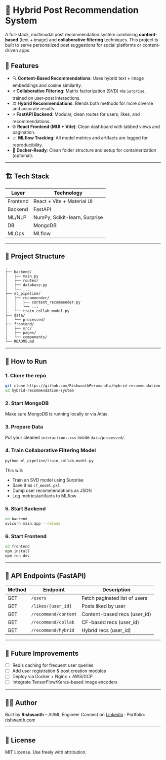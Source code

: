 # 🔮 Hybrid Post Recommendation System

A full-stack, multimodal post recommendation system combining **content-based** (text + image) and **collaborative filtering** techniques. This project is built to serve personalized post suggestions for social platforms or content-driven apps.

## 🧠 Features

* 🔍 **Content-Based Recommendations**: Uses hybrid text + image embeddings and cosine similarity.
* 🡥 **Collaborative Filtering**: Matrix factorization (SVD) via `Surprise`, trained on user-post interactions.
* ⚖️ **Hybrid Recommendations**: Blends both methods for more diverse and accurate results.
* ⚡ **FastAPI Backend**: Modular, clean routes for users, likes, and recommendations.
* 🌐 **React Frontend (MUI + Vite)**: Clean dashboard with tabbed views and pagination.
* 📈 **MLflow Tracking**: All model metrics and artifacts are logged for reproducibility.
* 🐳 **Docker-Ready**: Clean folder structure and setup for containerization (optional).

---

## 🏗️ Tech Stack

| Layer                 | Technology                    |
| --------------------- | ----------------------------- |
| Frontend              | React + Vite + Material UI    |
| Backend               | FastAPI                       |
| ML/NLP                | NumPy, Scikit-learn, Surprise |
| DB                    | MongoDB                       |
| MLOps                 | MLflow                        |

---

## 📂 Project Structure

```
.
├── backend/
│   ├── main.py
│   ├── routes/
│   ├── database.py
│   └── ...
├── ml_pipeline/
│   ├── recommender/
│   │   ├── content_recommender.py
│   │   └── ...
│   └── train_collab_model.py
├── data/
│   └── processed/
├── frontend/
│   ├── src/
│   ├── pages/
│   └── components/
└── README.md
```

---

## 🚀 How to Run

### 1. Clone the repo

```bash
git clone https://github.com/RishwanthPerumandla/hybrid-recommendation-system.git
cd hybrid-recommendation-system
```

### 2. Start MongoDB

Make sure MongoDB is running locally or via Atlas.

### 3. Prepare Data

Put your cleaned `interactions.csv` inside `data/processed/`.

### 4. Train Collaborative Filtering Model

```bash
python ml_pipeline/train_collab_model.py
```

This will:

* Train an SVD model using Surprise
* Save it as `cf_model.pkl`
* Dump user recommendations as JSON
* Log metrics/artifacts to MLflow

### 5. Start Backend

```bash
cd backend
uvicorn main:app --reload
```

### 6. Start Frontend

```bash
cd frontend
npm install
npm run dev
```

---

## 🔄 API Endpoints (FastAPI)

| Method | Endpoint             | Description                   |
| ------ | -------------------- | ----------------------------- |
| GET    | `/users`             | Fetch paginated list of users |
| GET    | `/likes/{user_id}`   | Posts liked by user           |
| GET    | `/recommend/content` | Content-based recs (user\_id) |
| GET    | `/recommend/collab`  | CF-based recs (user\_id)      |
| GET    | `/recommend/hybrid`  | Hybrid recs (user\_id)        |

---

## 🎯 Future Improvements

* [ ] Redis caching for frequent user queries
* [ ] Add user registration & post creation modules
* [ ] Deploy via Docker + Nginx + AWS/GCP
* [ ] Integrate TensorFlow/Keras-based image encoders

---

## 🧑‍💻 Author

Built by **Rishwanth** – AI/ML Engineer
Connect on [LinkedIn](https://linkedin.com/in/RishwanthPerumandla) · Portfolio: [rishwanth.com](https://rishwanth.com)

---

## 📜 License

MIT License. Use freely with attribution.
